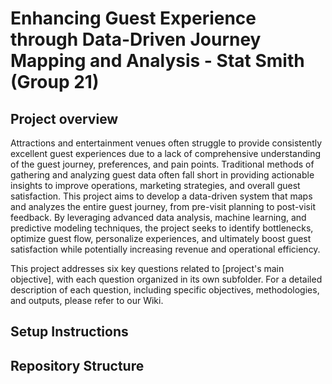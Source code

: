 # Enhancing Guest Experience through Data-Driven Journey Mapping and Analysis - Stat Smith (Group 21)

## Project overview
Attractions and entertainment venues often struggle to provide consistently excellent guest experiences due to a lack of comprehensive understanding of the guest journey, preferences, and pain points. Traditional methods of gathering and analyzing guest data often fall short in providing actionable insights to improve operations, marketing strategies, and overall guest satisfaction.
This project aims to develop a data-driven system that maps and analyzes the entire guest journey, from pre-visit planning to post-visit feedback. By leveraging advanced data analysis, machine learning, and predictive modeling techniques, the project seeks to identify bottlenecks, optimize guest flow, personalize experiences, and ultimately boost guest satisfaction while potentially increasing revenue and operational efficiency.

This project addresses six key questions related to [project's main objective], with each question organized in its own subfolder. For a detailed description of each question, including specific objectives, methodologies, and outputs, please refer to our Wiki.

## Setup Instructions
 
## Repository Structure


